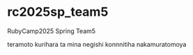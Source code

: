# rc2025sp_team5
RubyCamp2025 Spring Team5

teramoto
kurihara ta
mina negishi
konnnitiha
nakamuratomoya